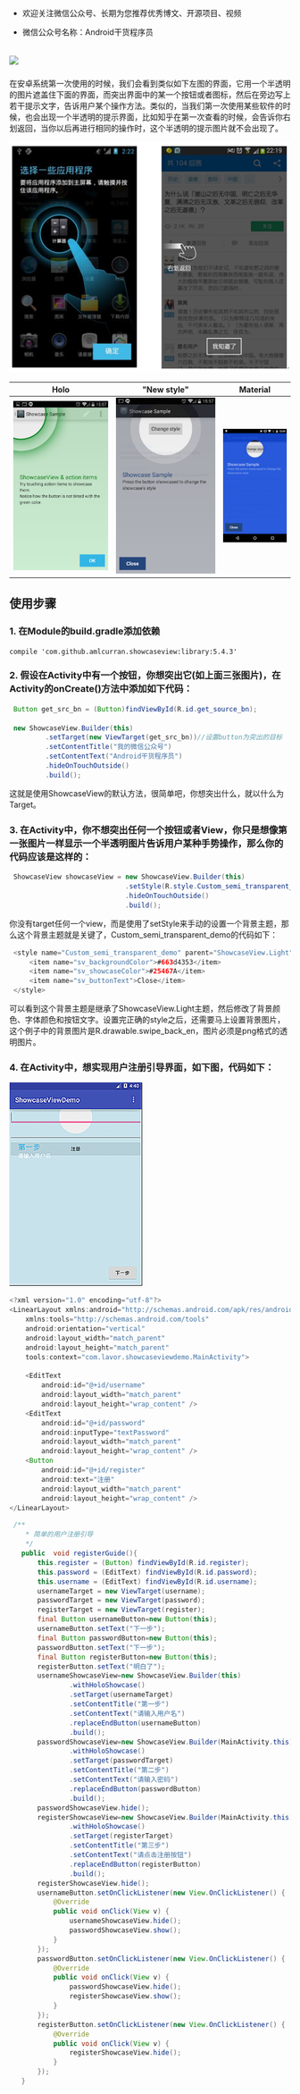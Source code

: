 * 欢迎关注微信公众号、长期为您推荐优秀博文、开源项目、视频

* 微信公众号名称：Android干货程序员

![](http://upload-images.jianshu.io/upload_images/4037105-8f737b5104dd0b5d.png?imageMogr2/auto-orient/strip%7CimageView2/2/w/1240)
---
在安卓系统第一次使用的时候，我们会看到类似如下左图的界面，它用一个半透明的图片遮盖住下面的界面，而突出界面中的某一个按钮或者图标，然后在旁边写上若干提示文字，告诉用户某个操作方法。类似的，当我们第一次使用某些软件的时候，也会出现一个半透明的提示界面，比如知乎在第一次查看的时候，会告诉你右划返回，当你以后再进行相同的操作时，这个半透明的提示图片就不会出现了。

![](./gif/4.png)

| Holo | "New style" | Material |
| --- | --- | --- |
| ![Holo style showcaseview](./example2@2x.png) | ![new style showcaseview](./example@2x.png) | ![Material style showcaseview](./material.png) |



## 使用步骤
### 1. 在Module的build.gradle添加依赖

~~~
compile 'com.github.amlcurran.showcaseview:library:5.4.3'
~~~

### 2. 假设在Activity中有一个按钮，你想突出它(如上面三张图片)，在Activity的onCreate()方法中添加如下代码：
```java
 Button get_src_bn = (Button)findViewById(R.id.get_source_bn);

 new ShowcaseView.Builder(this)
         .setTarget(new ViewTarget(get_src_bn))//设置button为突出的目标
         .setContentTitle("我的微信公众号")
         .setContentText("Android干货程序员")
         .hideOnTouchOutside()
         .build();
```
这就是使用ShowcaseView的默认方法，很简单吧，你想突出什么，就以什么为Target。

### 3. 在Activity中，你不想突出任何一个按钮或者View，你只是想像第一张图片一样显示一个半透明图片告诉用户某种手势操作，那么你的代码应该是这样的：
```java
 ShowcaseView showcaseView = new ShowcaseView.Builder(this)
                             .setStyle(R.style.Custom_semi_transparent_demo)//setStyle instead of setTarget!
                             .hideOnTouchOutside()
                             .build();
 ```
你没有target任何一个view，而是使用了setStyle来手动的设置一个背景主题，那么这个背景主题就是关键了，Custom_semi_transparent_demo的代码如下：
```java
 <style name="Custom_semi_transparent_demo" parent="ShowcaseView.Light">
     <item name="sv_backgroundColor">#663d4353</item>
     <item name="sv_showcaseColor">#25467A</item>
     <item name="sv_buttonText">Close</item>
 </style>
 ```                            
可以看到这个背景主题是继承了ShowcaseView.Light主题，然后修改了背景颜色、字体颜色和按钮文字。设置完正确的style之后，还需要马上设置背景图片，这个例子中的背景图片是R.drawable.swipe_back_en，图片必须是png格式的透明图片。

### 4. 在Activity中，想实现用户注册引导界面，如下图，代码如下：

![](./gif/5.gif)
```java
<?xml version="1.0" encoding="utf-8"?>
<LinearLayout xmlns:android="http://schemas.android.com/apk/res/android"
    xmlns:tools="http://schemas.android.com/tools"
    android:orientation="vertical"
    android:layout_width="match_parent"
    android:layout_height="match_parent"
    tools:context="com.lavor.showcaseviewdemo.MainActivity">

    <EditText
        android:id="@+id/username"
        android:layout_width="match_parent"
        android:layout_height="wrap_content" />
    <EditText
        android:id="@+id/password"
        android:inputType="textPassword"
        android:layout_width="match_parent"
        android:layout_height="wrap_content" />
    <Button
        android:id="@+id/register"
        android:text="注册"
        android:layout_width="match_parent"
        android:layout_height="wrap_content" />
</LinearLayout>
 ```   
 ```java
  /**
     * 简单的用户注册引导
     */
    public  void registerGuide(){
        this.register = (Button) findViewById(R.id.register);
        this.password = (EditText) findViewById(R.id.password);
        this.username = (EditText) findViewById(R.id.username);
        usernameTarget = new ViewTarget(username);
        passwordTarget = new ViewTarget(password);
        registerTarget = new ViewTarget(register);
        final Button usernameButton=new Button(this);
        usernameButton.setText("下一步");
        final Button passwordButton=new Button(this);
        passwordButton.setText("下一步");
        final Button registerButton=new Button(this);
        registerButton.setText("明白了");
        usernameShowcaseView=new ShowcaseView.Builder(this)
                .withHoloShowcase()
                .setTarget(usernameTarget)
                .setContentTitle("第一步")
                .setContentText("请输入用户名")
                .replaceEndButton(usernameButton)
                .build();
        passwordShowcaseView=new ShowcaseView.Builder(MainActivity.this)
                .withHoloShowcase()
                .setTarget(passwordTarget)
                .setContentTitle("第二步")
                .setContentText("请输入密码")
                .replaceEndButton(passwordButton)
                .build();
        passwordShowcaseView.hide();
        registerShowcaseView=new ShowcaseView.Builder(MainActivity.this)
                .withHoloShowcase()
                .setTarget(registerTarget)
                .setContentTitle("第三步")
                .setContentText("请点击注册按钮")
                .replaceEndButton(registerButton)
                .build();
        registerShowcaseView.hide();
        usernameButton.setOnClickListener(new View.OnClickListener() {
            @Override
            public void onClick(View v) {
                usernameShowcaseView.hide();
                passwordShowcaseView.show();
            }
        });
        passwordButton.setOnClickListener(new View.OnClickListener() {
            @Override
            public void onClick(View v) {
                passwordShowcaseView.hide();
                registerShowcaseView.show();
            }
        });
        registerButton.setOnClickListener(new View.OnClickListener() {
            @Override
            public void onClick(View v) {
                registerShowcaseView.hide();
            }
        });
    }
 ```       

